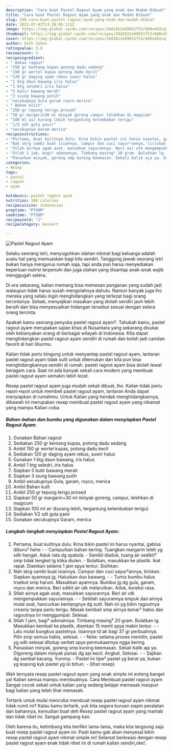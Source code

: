 ```yaml
---
description: "Cara buat Pastel Ragout Ayam yang enak dan Mudah Dibuat"
title: "Cara buat Pastel Ragout Ayam yang enak dan Mudah Dibuat"
slug: 248-cara-buat-pastel-ragout-ayam-yang-enak-dan-mudah-dibuat
date: 2021-07-02T13:30:09.111Z
image: https://img-global.cpcdn.com/recipes/34d1812e69031f53/680x482cq70/pastel-ragout-ayam-foto-resep-utama.jpg
thumbnail: https://img-global.cpcdn.com/recipes/34d1812e69031f53/680x482cq70/pastel-ragout-ayam-foto-resep-utama.jpg
cover: https://img-global.cpcdn.com/recipes/34d1812e69031f53/680x482cq70/pastel-ragout-ayam-foto-resep-utama.jpg
author: Seth Cohen
ratingvalue: 3.9
reviewcount: 3
recipeingredient:
- " Bahan ragout"
- "250 gr kentang kupas potong dadu sedang"
- "150 gr wortel kupas potong dadu kecil"
- "120 gr daging ayam rebus suwir halus"
- "1 btg daun bawang iris halus"
- "1 btg seledri iris halus"
- "5 butir bawang merah"
- "3 siung bawang putih"
- "secukupnya Gula garam royco merica"
- " Bahan kulit"
- "250 gr tepung terigu prosed"
- "50 gr margarin30 ml minyak goreng campur lelehkan di magicom"
- "100 ml air kurang lebih tergantung kelembaban terigu"
- "1/2 sdt gula pasir"
- "secukupnya Garam merica"
recipeinstructions:
- "Pertama, buat kulitnya dulu. Krna bikin pastel ini harus nyantai, gabisa diburu² hehe  Campurkan bahan kering. Tuangkan margarin leleh yg sdh hangat. Aduk rata dg spatula. Sambil diaduk, tuang air sedikit² smp tidak lengket lg ktika diulen. Bulatkan, masukkan ke plastik. Ikat rapat. Diamkan selama 1 jam spya lentur. Sisihkan."
- "Nah skrg sambi buat isiannya. Campur dan cuci sayur²annya, tiriskan. Siapkan ayamnya jg. Haluskan duo bawang.  Tumis bumbu halus trsebut smp harum. Masukkan ayamnya. Bumbui jg dg gula, garam, royco dan merica. Beri sdikit air utk melarutkan. Aduk, koreksi rasa."
- "Stlah airnya agak asat, masukkan sayurannya. Beri air utk mengempukkan sayurannya.  Setelah sayurannya empuk dan airnya mulai asat, hancurkan kentangnya dg sutil. Nah ini yg bikin ragoutnya creamy tanpa perlu terigu. Masak kembali smp airnya benar² habis dan ragoutnya ini menggumpal. Selesai."
- "Stlah 1 jam, bagi² adonannya. Timbang masing² 20 gram. Bulatkan lg. Masukkan kembali ke plastik, diamkan 15 menit spya makin lentur.  Lalu mulai bungkus pastelnya. Isiannya td ak bagi 37 gr perbuahnya. Pilin smp semua habis, selesai.  Note: selama proses memilin, pastel yg sdh selesai ditutup serbet spya permukaannya ngga kering."
- "Panaskan minyak, goreng smp kuning keemasan. Sekali balik aja ya. Digoreng dalam minyak panas dg api kecil. Angkat. Selesai.  Sajikan dg sambal kacang. Yummy. Pastel ini tipe² pastel yg berat ya, bukan yg kopong kyk pastel yg isi bihun.           (lihat resep)"
categories:
- Resep
tags:
- pastel
- ragout
- ayam

katakunci: pastel ragout ayam 
nutrition: 188 calories
recipecuisine: Indonesian
preptime: "PT40M"
cooktime: "PT58M"
recipeyield: "1"
recipecategory: Dessert

---
```



![Pastel Ragout Ayam](https://img-global.cpcdn.com/recipes/34d1812e69031f53/680x482cq70/pastel-ragout-ayam-foto-resep-utama.jpg)

Selaku seorang istri, menyuguhkan olahan nikmat bagi keluarga adalah suatu hal yang memuaskan bagi kita sendiri. Tanggung jawab seorang istri bukan hanya mengurus rumah saja, tapi anda pun harus menyediakan keperluan nutrisi terpenuhi dan juga olahan yang disantap anak-anak wajib menggugah selera.

Di era  sekarang, kalian memang bisa memesan panganan yang sudah jadi walaupun tidak harus susah mengolahnya dahulu. Namun banyak juga lho mereka yang selalu ingin menghidangkan yang terlezat bagi orang tercintanya. Sebab, menyajikan masakan yang diolah sendiri jauh lebih bersih dan bisa menyesuaikan hidangan tersebut sesuai dengan selera orang tercinta. 



Apakah kamu seorang penyuka pastel ragout ayam?. Tahukah kamu, pastel ragout ayam merupakan sajian khas di Nusantara yang sekarang disukai oleh kebanyakan orang di berbagai wilayah di Indonesia. Kita dapat menghidangkan pastel ragout ayam sendiri di rumah dan boleh jadi camilan favorit di hari liburmu.

Kalian tidak perlu bingung untuk menyantap pastel ragout ayam, lantaran pastel ragout ayam tidak sulit untuk ditemukan dan kita pun bisa menghidangkannya sendiri di rumah. pastel ragout ayam bisa diolah lewat beragam cara. Saat ini ada banyak sekali cara modern yang membuat pastel ragout ayam semakin lebih lezat.

Resep pastel ragout ayam juga mudah sekali dibuat, lho. Kalian tidak perlu repot-repot untuk membeli pastel ragout ayam, lantaran Anda dapat menyiapkan di rumahmu. Untuk Kalian yang hendak menghidangkannya, dibawah ini merupakan resep membuat pastel ragout ayam yang nikamat yang mampu Kalian coba.

<!--inarticleads1-->

##### Bahan-bahan dan bumbu yang digunakan dalam menyiapkan Pastel Ragout Ayam:

1. Gunakan  Bahan ragout
1. Sediakan 250 gr kentang kupas, potong dadu sedang
1. Ambil 150 gr wortel kupas, potong dadu kecil
1. Sediakan 120 gr daging ayam rebus, suwir halus
1. Gunakan 1 btg daun bawang, iris halus
1. Ambil 1 btg seledri, iris halus
1. Siapkan 5 butir bawang merah
1. Siapkan 3 siung bawang putih
1. Ambil secukupnya Gula, garam, royco, merica
1. Ambil  Bahan kulit
1. Ambil 250 gr tepung terigu prosed
1. Siapkan 50 gr margarin+30 ml minyak goreng, campur, lelehkan di magicom
1. Siapkan 100 ml air (kurang lebih, tergantung kelembaban terigu)
1. Sediakan 1/2 sdt gula pasir
1. Gunakan secukupnya Garam, merica




<!--inarticleads2-->

##### Langkah-langkah menyiapkan Pastel Ragout Ayam:

1. Pertama, buat kulitnya dulu. Krna bikin pastel ini harus nyantai, gabisa diburu² hehe -  - Campurkan bahan kering. Tuangkan margarin leleh yg sdh hangat. Aduk rata dg spatula. - Sambil diaduk, tuang air sedikit² smp tidak lengket lg ktika diulen. - Bulatkan, masukkan ke plastik. Ikat rapat. Diamkan selama 1 jam spya lentur. Sisihkan.
1. Nah skrg sambi buat isiannya. Campur dan cuci sayur²annya, tiriskan. Siapkan ayamnya jg. Haluskan duo bawang. -  - Tumis bumbu halus trsebut smp harum. Masukkan ayamnya. Bumbui jg dg gula, garam, royco dan merica. Beri sdikit air utk melarutkan. Aduk, koreksi rasa.
1. Stlah airnya agak asat, masukkan sayurannya. Beri air utk mengempukkan sayurannya. -  - Setelah sayurannya empuk dan airnya mulai asat, hancurkan kentangnya dg sutil. Nah ini yg bikin ragoutnya creamy tanpa perlu terigu. Masak kembali smp airnya benar² habis dan ragoutnya ini menggumpal. Selesai.
1. Stlah 1 jam, bagi² adonannya. Timbang masing² 20 gram. Bulatkan lg. Masukkan kembali ke plastik, diamkan 15 menit spya makin lentur. -  - Lalu mulai bungkus pastelnya. Isiannya td ak bagi 37 gr perbuahnya. Pilin smp semua habis, selesai. -  - Note: selama proses memilin, pastel yg sdh selesai ditutup serbet spya permukaannya ngga kering.
1. Panaskan minyak, goreng smp kuning keemasan. Sekali balik aja ya. Digoreng dalam minyak panas dg api kecil. Angkat. Selesai. -  - Sajikan dg sambal kacang. Yummy. - Pastel ini tipe² pastel yg berat ya, bukan yg kopong kyk pastel yg isi bihun. -           (lihat resep)




Wah ternyata resep pastel ragout ayam yang enak simple ini enteng banget ya! Kalian semua mampu membuatnya. Cara Membuat pastel ragout ayam Sangat cocok sekali untuk kalian yang sedang belajar memasak maupun bagi kalian yang telah lihai memasak.

Tertarik untuk mulai mencoba membuat resep pastel ragout ayam nikmat tidak rumit ini? Kalau kamu tertarik, yuk kita segera buruan siapin peralatan dan bahannya, kemudian buat deh Resep pastel ragout ayam yang mantab dan tidak ribet ini. Sangat gampang kan. 

Oleh karena itu, ketimbang kita berfikir lama-lama, maka kita langsung saja buat resep pastel ragout ayam ini. Pasti kamu gak akan menyesal bikin resep pastel ragout ayam nikmat simple ini! Selamat berkreasi dengan resep pastel ragout ayam enak tidak ribet ini di rumah kalian sendiri,oke!.

